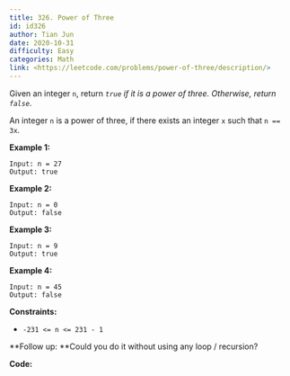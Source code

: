 ```yaml
---
title: 326. Power of Three
id: id326
author: Tian Jun
date: 2020-10-31
difficulty: Easy
categories: Math
link: <https://leetcode.com/problems/power-of-three/description/>
---
```


Given an integer `n`, return _`true` if it is a power of three. Otherwise,
return `false`_.

An integer `n` is a power of three, if there exists an integer `x` such that
`n == 3x`.



**Example 1:**
            
	Input: n = 27    
	Output: true    

**Example 2:**
            
	Input: n = 0    
	Output: false    

**Example 3:**
            
	Input: n = 9    
	Output: true    

**Example 4:**
            
	Input: n = 45    
	Output: false    



**Constraints:**

  * `-231 <= n <= 231 - 1`



**Follow up:  **Could you do it without using any loop / recursion?


**Code:**
